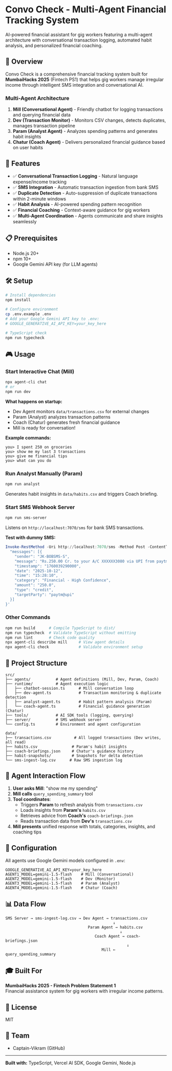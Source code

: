# Convo Check - Multi-Agent Financial Tracking System

AI-powered financial assistant for gig workers featuring a multi-agent architecture with conversational transaction logging, automated habit analysis, and personalized financial coaching.

## 🎯 Overview

Convo Check is a comprehensive financial tracking system built for **MumbaiHacks 2025** (Fintech PS1) that helps gig workers manage irregular income through intelligent SMS integration and conversational AI.

### Multi-Agent Architecture

1. **Mill (Conversational Agent)** - Friendly chatbot for logging transactions and querying financial data
2. **Dev (Transaction Monitor)** - Monitors CSV changes, detects duplicates, manages transaction pipeline
3. **Param (Analyst Agent)** - Analyzes spending patterns and generates habit insights
4. **Chatur (Coach Agent)** - Delivers personalized financial guidance based on user habits

## 🚀 Features

- ✅ **Conversational Transaction Logging** - Natural language expense/income tracking
- ✅ **SMS Integration** - Automatic transaction ingestion from bank SMS
- ✅ **Duplicate Detection** - Auto-suppression of duplicate transactions within 2-minute windows
- ✅ **Habit Analysis** - AI-powered spending pattern recognition
- ✅ **Financial Coaching** - Context-aware guidance for gig workers
- ✅ **Multi-Agent Coordination** - Agents communicate and share insights seamlessly

## 📋 Prerequisites

- Node.js 20+
- npm 10+
- Google Gemini API key (for LLM agents)

## 🛠️ Setup

```bash
# Install dependencies
npm install

# Configure environment
cp .env.example .env
# Add your Google Gemini API key to .env:
# GOOGLE_GENERATIVE_AI_API_KEY=your_key_here

# TypeScript check
npm run typecheck
```

## 🎮 Usage

### Start Interactive Chat (Mill)
```bash
npx agent-cli chat
# or
npm run dev
```

**What happens on startup:**
- Dev Agent monitors `data/transactions.csv` for external changes
- Param (Analyst) analyzes transaction patterns
- Coach (Chatur) generates fresh financial guidance
- Mill is ready for conversation!

**Example commands:**
```
you> I spent 250 on groceries
you> show me my last 3 transactions
you> give me financial tips
you> what can you do
```

### Run Analyst Manually (Param)
```bash
npm run analyst
```
Generates habit insights in `data/habits.csv` and triggers Coach briefing.

### Start SMS Webhook Server
```bash
npm run sms-server
```
Listens on `http://localhost:7070/sms` for bank SMS transactions.

**Test with dummy SMS:**
```powershell
Invoke-RestMethod -Uri http://localhost:7070/sms -Method Post -ContentType 'application/json' -Body '{
  "messages": [{
    "sender": "JK-BOBSMS-S",
    "message": "Rs.250.00 Cr. to your A/C XXXXXX3080 via UPI from paytm@upi. Ref:991124333201.",
    "timestamp": "1760039290000",
    "date": "2025-10-12",
    "time": "15:28:10",
    "category": "Financial - High Confidence",
    "amount": "250.0",
    "type": "credit",
    "targetParty": "paytm@upi"
  }]
}'
```

### Other Commands
```bash
npm run build      # Compile TypeScript to dist/
npm run typecheck  # Validate TypeScript without emitting
npm run lint       # Check code quality
npx agent-cli describe mill     # View agent details
npx agent-cli check             # Validate environment setup
```

## 📁 Project Structure

```
src/
├── agents/           # Agent definitions (Mill, Dev, Param, Coach)
├── runtime/          # Agent execution logic
│   ├── chatbot-session.ts      # Mill conversation loop
│   ├── dev-agent.ts            # Transaction monitoring & duplicate detection
│   ├── analyst-agent.ts        # Habit pattern analysis (Param)
│   └── coach-agent.ts          # Financial guidance generation (Chatur)
├── tools/            # AI SDK tools (logging, querying)
├── server/           # SMS webhook server
└── config.ts         # Environment and agent configuration

data/
├── transactions.csv          # All logged transactions (Dev writes, all read)
├── habits.csv               # Param's habit insights
├── coach-briefings.json     # Chatur's guidance history
├── habit-snapshots/         # Snapshots for delta detection
└── sms-ingest-log.csv      # Raw SMS ingestion log
```

## 🤖 Agent Interaction Flow

1. **User asks Mill**: "show me my spending"
2. **Mill calls** `query_spending_summary` tool
3. **Tool coordinates**:
   - Triggers **Param** to refresh analysis from `transactions.csv`
   - Loads insights from **Param's** `habits.csv`
   - Retrieves advice from **Coach's** `coach-briefings.json`
   - Reads transaction data from **Dev's** `transactions.csv`
4. **Mill presents** unified response with totals, categories, insights, and coaching tips

## 🔧 Configuration

All agents use Google Gemini models configured in `.env`:

```env
GOOGLE_GENERATIVE_AI_API_KEY=your_key_here
AGENT1_MODEL=gemini-1.5-flash    # Mill (Conversational)
AGENT2_MODEL=gemini-1.5-flash    # Dev (Monitor)
AGENT3_MODEL=gemini-1.5-flash    # Param (Analyst)
AGENT4_MODEL=gemini-1.5-flash    # Chatur (Coach)
```

## 📊 Data Flow

```
SMS Server → sms-ingest-log.csv → Dev Agent → transactions.csv
                                               ↓
                                    Param Agent → habits.csv
                                                  ↓
                                       Coach Agent → coach-briefings.json
                                                     ↓
                                          Mill ← query_spending_summary
```

## 🎓 Built For

**MumbaiHacks 2025 - Fintech Problem Statement 1**  
Financial assistance system for gig workers with irregular income patterns.

## 📝 License

MIT

## 👥 Team

- Captain-Vikram (GitHub)

---

**Built with:** TypeScript, Vercel AI SDK, Google Gemini, Node.js
